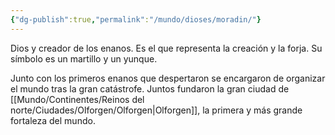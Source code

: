 ```yaml
---
{"dg-publish":true,"permalink":"/mundo/dioses/moradin/"}
---
```


Dios y creador de los enanos. Es el que representa la creación y la forja. Su símbolo es un martillo y un yunque. 

Junto con los primeros enanos que despertaron se encargaron de organizar el mundo tras la gran catástrofe. Juntos fundaron la gran ciudad de [[Mundo/Continentes/Reinos del norte/Ciudades/Olforgen/Olforgen\|Olforgen]], la primera y más grande fortaleza del mundo. 